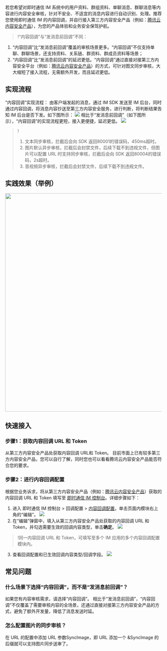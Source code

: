 若您希望对即时通信 IM 系统中的用户资料、群组资料、单聊消息、群聊消息等内容进行内容安全审核，针对不安全、不适宜的消息内容进行自动识别、处理。推荐您使用即时通信 IM 的内容回调，并自行接入第三方内容安全产品（例如：[腾讯云内容安全产品](https://cloud.tencent.com/product/tms)），为您的产品体验和业务安全保驾护航。 

>!“内容回调”与“发消息前回调”不同：
 1. “内容回调”比“发消息前回调”覆盖的审核场景更多。“内容回调”不仅支持单聊、群聊场景，还支持资料、关系链、群资料、群成员资料等场景；
 2. “内容回调”比“发消息前回调”的延迟更低。“内容回调”通过直接对接第三方内容安全平台（例如：[腾讯云内容安全产品](https://cloud.tencent.com/product/tms)）的方式，可针对图文同步审核，大大缩短了接入流程，无需额外开发，而且延迟更低。


## 实现流程
“内容回调”实现流程：
由客户端发起的消息，通过 IM SDK 发送至 IM 后台，同时通过内容回调，将消息内容抄送至第三方内容安全服务，进行判断，将判断结果告知 IM 后台是否下发。如下图所示：
![](https://qcloudimg.tencent-cloud.cn/raw/b4696f09c1b56b83d39dea8a82131090.png)
相比于“发消息前回调”（如下图所示），“内容回调”的实现流程更短，接入更便捷，延迟更低。
![](https://qcloudimg.tencent-cloud.cn/raw/fde5bc51aa0a7be59ff90529d50d1465.png)

>!
>1. 文本同步审核，拦截后会向 SDK 返回80001的错误码，450ms超时。
>2. 图片默认异步审核，拦截后会封禁文件，后续下载不到违规文件，但图片可以配置 URL 时支持同步审核，拦截后会向 SDK 返回80004的错误码，2s超时。
>3. 音视频异步审核，拦截后会封禁文件，后续下载不到违规文件。


## 实践效果（举例）
<img style="width:700px; max-width: inherit;" src="https://qcloudimg.tencent-cloud.cn/raw/1497cf995659cbf1bafc6ad227aa4138.png" />




## 快速接入

### 步骤1：获取内容回调 URL 和 Token
从第三方内容安全产品处获取内容回调 URL和 Token。
目前市面上已有较多第三方内容安全产品，您可以自行了解，同时您也可以看看腾讯云内容安全产品能否符合您的要求。

### 步骤2：进行内容回调配置
根据您业务诉求，将从第三方内容安全产品（例如：[腾讯云内容安全产品](https://cloud.tencent.com/product/tms)）获取的内容回调 URL 和 Token 填写至 [即时通信 IM 控制台](https://console.cloud.tencent.com/im/callback-setting)。详细步骤如下：
1. 进入 即时通信 IM 控制台 > 回调配置 > [内容回调配置](https://console.cloud.tencent.com/im/callback-setting)，单击页面内模块右上角的“编辑”。
![](https://qcloudimg.tencent-cloud.cn/raw/6e90479c58c3b49b655a0ff9bde25b2e.png)
2. 在“编辑”弹窗中，填入从第三方内容安全产品处获取的内容回调 URL 和 Token，并勾选需要生效的回调内容类型，单击**确定**。
![](https://qcloudimg.tencent-cloud.cn/raw/c3d8ab169b59821a012b4d48b8ce4a3f.png)
>!同一内容回调 URL 和 Token，可填写至多个 IM 应用的多个内容回调配置模块内。
3. 查看回调配置和已生效回调内容类型/回调字段。
![](https://qcloudimg.tencent-cloud.cn/raw/28bbcf67b36e82d0a10f13441685afdd.png)


## 常见问题
### 什么场景下选择“内容回调”，而不是“发消息前回调”？
如果您有内容审核需求，请选择“内容回调”。
相比于“发消息前回调”，“内容回调”不仅覆盖了需要审核内容的全场景，还通过直接对接第三方内容安全产品的方式，避免了额外开发量，降低了消息发送时延。
### 怎么配置图片的同步审核？
在 URL 的配置中添加 URL 参数SyncImage，即 URL 添加一个 &SyncImage 的后缀就可以支持图片同步送审了。
